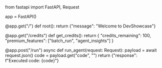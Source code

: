 from fastapi import FastAPI, Request

app = FastAPI()

@app.get("/")
def root():
    return {"message": "Welcome to DevShowcase"}

@app.get("/credits")
def get_credits():
    return {
        "credits_remaining": 100,
        "premium_features": ["batch_run", "agent_insights"]
    }

@app.post("/run")
async def run_agent(request: Request):
    payload = await request.json()
    code = payload.get("code", "")
    return {"response": f"Executed code: {code}"}
